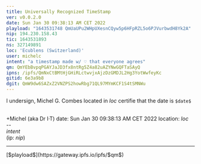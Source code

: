 ```yaml
---
title: Universally Recognized TimeStamp
ver: v0.0.2.0
date: Sun Jan 30 09:38:13 AM CET 2022
playload: "1643531748 QmUaUPu2WHpUXesnCQyw5p6HFpRZL5o6PJVurbwdH8Yk2A"
nip: 194.230.158.43
tic: 1643531893
ns: 327149891
loc: 'Ecublens (Switzerland)'
user: michelc
intent: "a timestamp made w/ ♡ that everyone agrees"
qm: QmYEbBvpqPGAYJaJD3fx8ntRg5Z4a82uAZYNwGQFTaSAyQ
ipns: /ipfs/QmNxCtBMtHjGHiRLctwvjxAjzDzGMDJL2Hg3YotWwfeyKc
gitid: 6e3a9b8
dgit: QmW9dw6SAZxZ2VNZPS2howRbg71QL97MYmKCF1S4tSMNWu
---
```


I undersign, Michel G. Combes located in $loc$
certifie that the date is ``$date$``

<br>+Michel (aka Dr I·T)
date: Sun Jan 30 09:38:13 AM CET 2022
location: $loc$
<br>--&nbsp;<br>
$intent$
<br>(ip: $nip$)
<hr>
[$playload$](https://gateway.ipfs.io/ipfs/$qm$)
